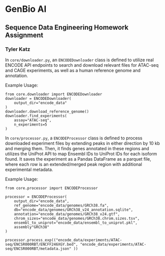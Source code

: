# GenBio AI 
## Sequence Data Engineering Homework Assignment

### Tyler Katz

In `core/downloader.py`, an `ENCODEDownloader` class is defined to utilize real ENCODE API endpoints to search and download relevant files for ATAC-seq and CAGE experiments, as well as a human reference genome and annotation. 

Example Usage:
```
from core.downloader import ENCODEDownloader
downloader = ENCODEDownloader(
    output_dir="encode_data"
)
downloader.download_reference_genome()
downloader.find_experiments(
    assay="ATAC-seq",
    n_experiments=5
)
```

In `core/processor.py`, a `ENCODEProcessor` class is defined to process downloaded experiment files by extending peaks in either direction by 10 kb and merging them. Then, it finds genes annotated in these regions and utilizes the UniProt API to map Ensembl IDs to UniProt IDs for each isoform found. It saves the experiment as a Pandas DataFrame as a parquet file, where each row is an extended/merged peak region with additional experimental metadata.

Example Usage:
```
from core.processor import ENCODEProcessor

processor = ENCODEProcessor(
    output_dir="encode_data",
    ref_genome="encode_data/genomes/GRCh38.fa",
    db="encode_data/genomes/GRCh38_v24_annotation.sqlite",
    annotation="encode_data/genomes/GRCh38_v24.gtf",
    chrom_sizes="encode_data/genomes/GRCh38.chrom.sizes.tsv",
    ensembl_to_uniprot="encode_data/ensembl_to_uniprot.pkl",
    assembly"GRCh38"
)

processor.process_exp(("encode_data/experiments/ATAC-seq/ENCSR000RBT/ENCFF246XGY.bed", "encode_data/experiments/ATAC-seq/ENCSR000RBT/metadata.json" ))

```


